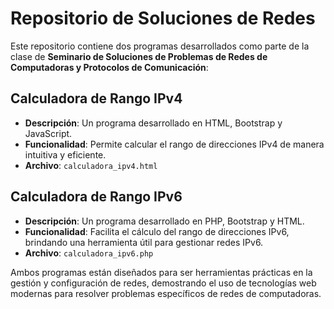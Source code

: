 # Repositorio de Soluciones de Redes

Este repositorio contiene dos programas desarrollados como parte de la clase de **Seminario de Soluciones de Problemas de Redes de Computadoras y Protocolos de Comunicación**:

## Calculadora de Rango IPv4

- **Descripción**: Un programa desarrollado en HTML, Bootstrap y JavaScript.
- **Funcionalidad**: Permite calcular el rango de direcciones IPv4 de manera intuitiva y eficiente.
- **Archivo**: `calculadora_ipv4.html`

## Calculadora de Rango IPv6

- **Descripción**: Un programa desarrollado en PHP, Bootstrap y HTML.
- **Funcionalidad**: Facilita el cálculo del rango de direcciones IPv6, brindando una herramienta útil para gestionar redes IPv6.
- **Archivo**: `calculadora_ipv6.php`

Ambos programas están diseñados para ser herramientas prácticas en la gestión y configuración de redes, demostrando el uso de tecnologías web modernas para resolver problemas específicos de redes de computadoras.

